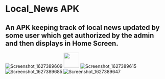 # Local_News APK
## An APK keeping track of local news updated by some user which get authorized by the admin and then displays in Home Screen. 
![Screenshot_1627389609](https://user-images.githubusercontent.com/73102152/130041082-c37812a4-ee6b-4000-9d66-e6782bb305a9.png)
<img src="https://user-images.githubusercontent.com/73102152/130041082-c37812a4-ee6b-4000-9d66-e6782bb305a9.png" width="48" height = "48">
![Screenshot_1627389615](https://user-images.githubusercontent.com/73102152/130041309-1e686741-29c0-4d0f-b36b-8ec4482f659b.png)
![Screenshot_1627389685](https://user-images.githubusercontent.com/73102152/130041382-8dbd0493-2f3b-42d7-a38a-8dbd2164cb26.png)
![Screenshot_1627389647](https://user-images.githubusercontent.com/73102152/130041448-fceccc14-d74c-42c9-b8b8-ad5d4b5ab2c2.png)

